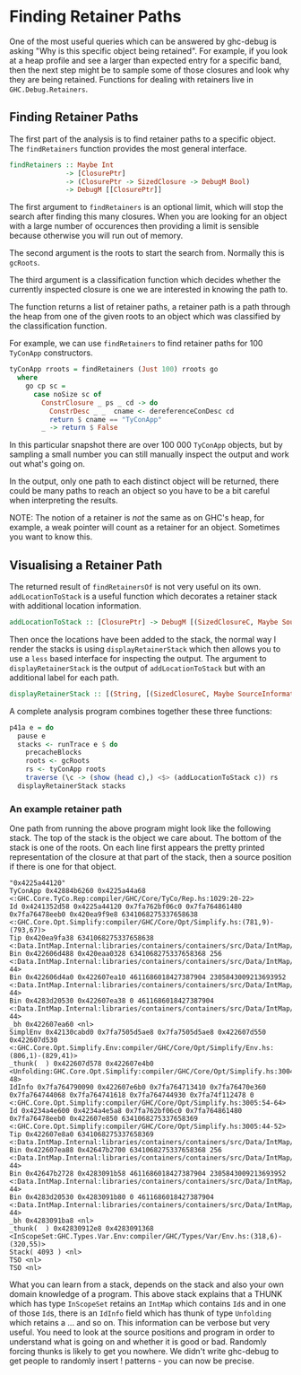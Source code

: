 # Finding Retainer Paths

One of the most useful queries which can be answered by ghc-debug is asking
"Why is this specific object being retained". For example, if you look at a heap
profile and see a larger than expected entry for a specific band, then the next
step might be to sample some of those closures and look why they are being retained.
Functions for dealing with retainers live in `GHC.Debug.Retainers`.

## Finding Retainer Paths

The first part of the analysis is to find retainer paths to a specific object.
The `findRetainers` function provides the most general interface.

```haskell
findRetainers :: Maybe Int
              -> [ClosurePtr]
              -> (ClosurePtr -> SizedClosure -> DebugM Bool)
              -> DebugM [[ClosurePtr]]
```

The first argument to `findRetainers` is an optional limit, which will stop the
search after finding this many closures. When you are looking for an object with
a large number of occurences then providing a limit is sensible because otherwise
you will run out of memory.

The second argument is the roots to start the search from. Normally this is `gcRoots`.

The third argument is a classification function which decides whether the currently
inspected closure is one we are interested in knowing the path to.

The function returns a list of retainer paths, a retainer path is a path through the heap from one
of the given roots to an object which was classified by the classification function.

For example, we can use `findRetainers` to find retainer paths for 100 `TyConApp`
constructors.

```haskell
tyConApp rroots = findRetainers (Just 100) rroots go
  where
    go cp sc =
      case noSize sc of
        ConstrClosure _ ps _ cd -> do
          ConstrDesc _ _  cname <- dereferenceConDesc cd
          return $ cname == "TyConApp"
        _ -> return $ False
```


In this particular snapshot there are over 100 000 `TyConApp` objects, but by sampling
a small number you can still manually inspect the output and work out what's
going on.

In the output, only one path to each distinct object will be returned, there could
be many paths to reach an object so you have to be a bit careful when interpreting
the results.

NOTE: The notion of a retainer is *not* the same as on GHC's heap, for example,
a weak pointer will count as a retainer for an object. Sometimes you want to know this.

## Visualising a Retainer Path

The returned result of `findRetainersOf` is not very useful on its own.
`addLocationToStack` is a useful function which decorates a retainer stack with
additional location information.

```haskell
addLocationToStack :: [ClosurePtr] -> DebugM [(SizedClosureC, Maybe SourceInformation)]
```

Then once the locations have been added to the stack, the normal way I render
the stacks is using `displayRetainerStack` which then allows you to use a `less`
based interface for inspecting the output. The argument to `displayRetainerStack`
is the output of `addLocationToStack` but with an additional label for each path.

```haskell
displayRetainerStack :: [(String, [(SizedClosureC, Maybe SourceInformation)])] -> IO ()
```

A complete analysis program combines together these three functions:

```haskell
p41a e = do
  pause e
  stacks <- runTrace e $ do
    precacheBlocks
    roots <- gcRoots
    rs <- tyConApp roots
    traverse (\c -> (show (head c),) <$> (addLocationToStack c)) rs
  displayRetainerStack stacks
```

### An example retainer path

One path from running the above program might look like the following stack.
The top of the stack is the object we care about. The bottom of the stack is
one of the roots. On each line first appears the pretty printed representation of
the closure at that part of the stack, then a source position if there is one
for that object.

```
"0x4225a44120"
TyConApp 0x42884b6260 0x4225a44a68 <:GHC.Core.TyCo.Rep:compiler/GHC/Core/TyCo/Rep.hs:1029:20-22>
Id 0x4241352d58 0x4225a44120 0x7fa762bf06c0 0x7fa764861480 0x7fa76478eeb0 0x420ea9f9e8 6341068275337658638 <:GHC.Core.Opt.Simplify:compiler/GHC/Core/Opt/Simplify.hs:(781,9)-(793,67)>
Tip 0x420ea9fa38 6341068275337658638 <:Data.IntMap.Internal:libraries/containers/containers/src/Data/IntMap/Internal.hs:838:27>
Bin 0x422606d488 0x420eaa0328 6341068275337658368 256 <:Data.IntMap.Internal:libraries/containers/containers/src/Data/IntMap/Internal.hs:835:21-44>
Bin 0x422606d4a0 0x422607ea10 4611686018427387904 2305843009213693952 <:Data.IntMap.Internal:libraries/containers/containers/src/Data/IntMap/Internal.hs:836:21-44>
Bin 0x4283d20530 0x422607ea38 0 4611686018427387904 <:Data.IntMap.Internal:libraries/containers/containers/src/Data/IntMap/Internal.hs:836:21-44>
_bh 0x422607ea60 <nl>
SimplEnv 0x42130cabd0 0x7fa7505d5ae8 0x7fa7505d5ae8 0x422607d550 0x422607d530 <:GHC.Core.Opt.Simplify.Env:compiler/GHC/Core/Opt/Simplify/Env.hs:(806,1)-(829,41)>
_thunk(  ) 0x422607d578 0x422607e4b0 <Unfolding:GHC.Core.Opt.Simplify:compiler/GHC/Core/Opt/Simplify.hs:3004:14-48>
IdInfo 0x7fa764790090 0x422607e6b0 0x7fa764713410 0x7fa76470e360 0x7fa764744068 0x7fa764741618 0x7fa764744930 0x7fa74f112478 0 <:GHC.Core.Opt.Simplify:compiler/GHC/Core/Opt/Simplify.hs:3005:54-64>
Id 0x4234a4e600 0x4234a4e5a8 0x7fa762bf06c0 0x7fa764861480 0x7fa76478eeb0 0x422607e850 6341068275337658369 <:GHC.Core.Opt.Simplify:compiler/GHC/Core/Opt/Simplify.hs:3005:44-52>
Tip 0x422607e8a0 6341068275337658369 <:Data.IntMap.Internal:libraries/containers/containers/src/Data/IntMap/Internal.hs:838:27>
Bin 0x422607ea88 0x42647b2700 6341068275337658368 256 <:Data.IntMap.Internal:libraries/containers/containers/src/Data/IntMap/Internal.hs:836:21-44>
Bin 0x42647b2728 0x4283091b58 4611686018427387904 2305843009213693952 <:Data.IntMap.Internal:libraries/containers/containers/src/Data/IntMap/Internal.hs:836:21-44>
Bin 0x4283d20530 0x4283091b80 0 4611686018427387904 <:Data.IntMap.Internal:libraries/containers/containers/src/Data/IntMap/Internal.hs:836:21-44>
_bh 0x4283091ba8 <nl>
_thunk(  ) 0x42830912e8 0x4283091368 <InScopeSet:GHC.Types.Var.Env:compiler/GHC/Types/Var/Env.hs:(318,6)-(320,55)>
Stack( 4093 ) <nl>
TSO <nl>
TSO <nl>
```

What you can learn from a stack, depends on the stack and also your own domain knowledge of a program.
This above stack explains that a THUNK which has type `InScopeSet` retains an `IntMap` which
contains `Id`s and in one of those `Id`s, there is an `IdInfo` field which has thunk of
type `Unfolding` which retains a ... and so on. This information can be verbose but very useful.
You need to look at the source positions and program in order to understand what is going on and whether it is good or bad. Randomly forcing thunks is likely to get you nowhere. We didn't write ghc-debug
to get people to randomly insert ! patterns - you can now be precise.
